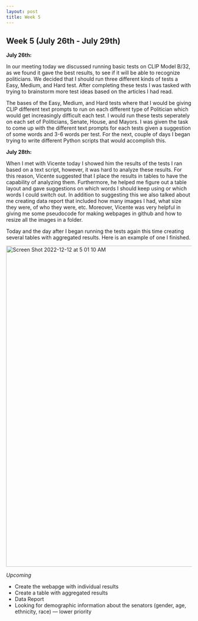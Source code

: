 ```yaml
---
layout: post
title: Week 5
---
```


## Week 5 (July 26th - July 29th)

**July 26th:** <br/> 

In our meeting today we discussed running basic tests on CLIP Model B/32, as we found it gave the best results, to see if it will be able to recognize politicians. We decided that I should run three different kinds of tests a Easy, Medium, and Hard test. After completing these tests I was tasked with trying to brainstorm more test ideas based on the articles I had read.

The bases of the Easy, Medium, and Hard tests where that I would be giving CLIP different text prompts to run on each different type of Politician which would get increasingly difficult each test. I would run these tests seperately on each set of Politicians, Senate, House, and Mayors. I was given the task to come up with the different text prompts for each tests given a suggestion of some words and 3-6 words per test. For the next, couple of days I began trying to write different Python scripts that would accomplish this. 

**July 28th:** <br/> 

When I met with Vicente today I showed him the results of the tests I ran based on a text script, however, it was hard to analyze these results. For this reason, Vicente suggested that I place the results in tables to have the capability of analyzing them. Furthermore, he helped me figure out a table layout and gave suggestions on which words I should keep using or which words I could switch out. In addition to suggesting this we also talked about me creating data report that included how many images I had, what size they were, of who they were, etc. Moreover, Vicente was very helpful in giving me some pseudocode for making webpages in github and how to resize all the images in a folder. 

Today and the day after I began running the tests again this time creating several tables with aggregated results. Here is an example of one I finished.

<img width="871" alt="Screen Shot 2022-12-12 at 5 01 10 AM" src="https://user-images.githubusercontent.com/52052151/207051491-63e8ae1d-2aec-4a4d-aada-9f2478acb1f5.png">

*Upcoming*
- Create the webapge with individual results
- Create a table with aggregated results
- Data Report
- Looking for demographic information about the senators (gender, age, ethnicity, race) — lower priority
